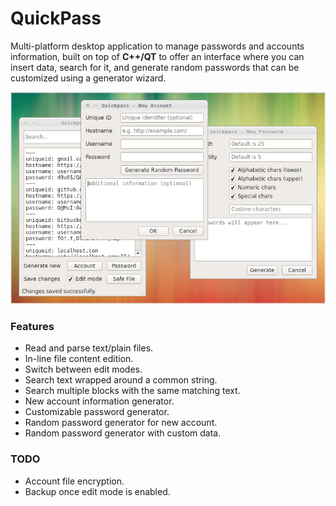 # QuickPass

Multi-platform desktop application to manage passwords and accounts information, built on top of **C++/QT** to offer an interface where you can insert data, search for it, and generate random passwords that can be customized using a generator wizard.

![QuickPass Screenshot](screenshot.png)

### Features

* Read and parse text/plain files.
* In-line file content edition.
* Switch between edit modes.
* Search text wrapped around a common string.
* Search multiple blocks with the same matching text.
* New account information generator.
* Customizable password generator.
* Random password generator for new account.
* Random password generator with custom data.

### TODO

* Account file encryption.
* Backup once edit mode is enabled.
